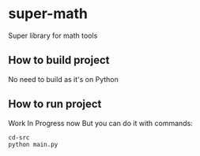 # super-math
Super library for math tools

## How to build project
No need to build as it's on Python

## How to run project
Work In Progress now
But you can do it with commands:
```bash
cd-src
python main.py
```
